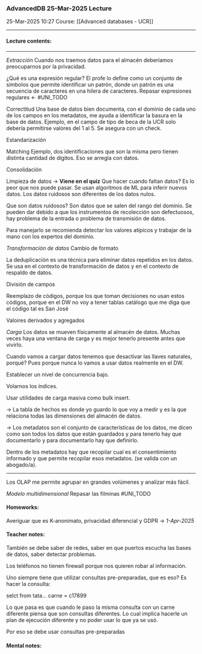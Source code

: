 ### AdvancedDB 25-Mar-2025 Lecture

25-Mar-2025 10:27
Course: [[Advanced databases - UCR]]
___
#### **Lecture contents:**
___
_Extracción_
Cuando nos traemos datos para el almacén deberíamos preocuparnos por la privacidad.

¿Qué es una expresión regular?
El profe lo define como un conjunto de símbolos que permite identificar un patrón, donde un patrón es una secuencia de caracteres en una hilera de caracteres. Repasar expresiones regulares <- #UNI_TODO 

Correctitud
Una base de datos bien documenta, con el dominio de cada uno de los campos en los metadatos, me ayuda a identificar la basura en la base de datos. Ejemplo, en el campo de tipo de beca de la UCR solo debería permitirse valores del 1 al 5. Se asegura con un check.

Estandarización

Matching
Ejemplo, dos identificaciones que son la misma pero tienen distinta cantidad de dígitos. Eso se arregla con datos.

Consolidación

Limpieza de datos -> **Viene en el quiz**
Que hacer cuando faltan datos? Es lo peor que nos puede pasar. 
Se usan algoritmos de ML para inferir nuevos datos. Los datos ruidosos son diferentes de los datos nulos.

Que son datos ruidosos? Son datos que se salen del rango del dominio. Se pueden dar debido a que los instrumentos de recolección son defectuosos, hay problema de la entrada o problema de transmisión de datos.

Para manejarlo se recomienda detectar los valores atípicos y trabajar de la mano con los expertos del dominio.

_Transformación de datos_
Cambio de formato

La deduplicación es una técnica para eliminar datos repetidos en los datos. Se usa en el contexto de transformación de datos y en el contexto de respaldo de datos.

División de campos

Reemplazo de códigos, porque los que toman decisiones no usan estos códigos, porque en el DW no voy a tener tablas catálogo que me diga que el código tal es San José

Valoires derivados y agregados

_Carga_
Los datos se mueven físicamente al almacén de datos. Muchas veces haya una ventana de carga y es mejor tenerlo presente antes que vivirlo.

Cuando vamos a cargar datos tenemos que desactivar las llaves naturales, porqué? Pues porque nunca lo vamos a usar datos realmente en el DW. 

Establecer un nivel de concurrencia bajo.

Volarnos los índices.

Usar utilidades de carga masiva como bulk insert.

-> La tabla de hechos es donde yo guardo lo que voy a medir y es la que relaciona todas las dimensiones del almacén de datos.

-> Los metadatos son el conjunto de características de los datos, me dicen como son todos los datos que están guardados y para tenerlo hay que documentarlo y para documentarlo hay que definirlo.

Dentro de los metadatos hay que recopilar cual es el consentimiento informado y que permite recopilar esos metadatos. (se valida con un abogado/a). 
___

Los OLAP me permite agrupar en grandes volúmenes y analizar más fácil.

_Modelo multidimensional_
Repasar las filminas #UNI_TODO 

#### **Homeworks:**
Averiguar que es K-anonimato, privacidad diferencial y GDPR -> _1-Apr-2025_

#### **Teacher notes:**
También se debe saber de redes, saber en que puertos escucha las bases de datos, saber detectar problemas.

Los teléfonos no tienen firewall porque nos quieren robar al información.

Uno siempre tiene que utilizar consultas pre-preparadas, que es eso? Es hacer la consulta:

selct
from
tata...
carne = c17899

Lo que pasa es que cuando le paso la misma consulta con un carne diferente piensa que son consultas diferentes. Lo cual implica hacerle un plan de ejecución diferente y no poder usar lo que ya se usó.

Por eso se debe usar consultas pre-preparadas
#### **Mental notes:**
